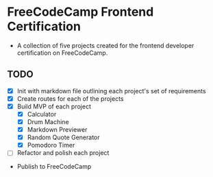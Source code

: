 # FreeCodeCamp Frontend Certification
- A collection of five projects created for the frontend developer certification on FreeCodeCamp.


## TODO
- [x] Init with markdown file outlining each project's set of requirements
- [x] Create routes for each of the projects
- [x] Build MVP of each project
  - [x] Calculator
  - [x] Drum Machine
  - [x] Markdown Previewer
  - [x] Random Quote Generator
  - [x] Pomodoro Timer
- [ ] Refactor and polish each project
- Publish to FreeCodeCamp
